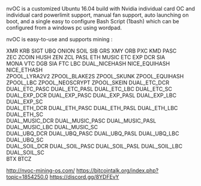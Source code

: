 nvOC is a customized Ubuntu 16.04 build with Nvidia individual card OC and individual card powerlimit support, manual fan support, auto launching on boot, and a single easy to configure Bash Script (1bash) which can be configured from a windows pc using wordpad.

nvOC is easy-to-use and supports mining :


XMR  	KRB  	SIGT  	UBQ  	ONION	SOIL	SIB
GRS  	XMY  	ORB  	PXC  	KMD  	PASC  
ZEC  	ZCOIN  	HUSH  	ZEN  	ZCL	PASL
ETH  	MUSIC  	ETC  	EXP  	DCR  	SIA  
MONA  	VTC    	DGB    	SIA  	FTC  	LBC
DUAL_NICEHASH	NICE_EQUIHASH    	NICE_ETHASH  
ZPOOL_LYRA2V2	ZPOOL_BLAKE2S	ZPOOL_SKUNK	ZPOOL_EQUIHASH	ZPOOL_LBC	ZPOOL_NEOSCRYPT	ZPOOL_SKEIN
DUAL_ETC_DCR  	DUAL_ETC_PASC  	DUAL_ETC_PASL  	DUAL_ETC_LBC  	DUAL_ETC_SC  
DUAL_EXP_DCR  	DUAL_EXP_PASC  	DUAL_EXP_PASL  	DUAL_EXP_LBC  	DUAL_EXP_SC  
DUAL_ETH_DCR  	DUAL_ETH_PASC  	DUAL_ETH_PASL  	DUAL_ETH_LBC  	DUAL_ETH_SC  
DUAL_MUSIC_DCR  	DUAL_MUSIC_PASC  	DUAL_MUSIC_PASL  	DUAL_MUSIC_LBC  	DUAL_MUSIC_SC  
DUAL_UBQ_DCR  	DUAL_UBQ_PASC  	DUAL_UBQ_PASL  	DUAL_UBQ_LBC  	DUAL_UBQ_SC  
DUAL_SOIL_DCR  	DUAL_SOIL_PASC  	DUAL_SOIL_PASL  	DUAL_SOIL_LBC  	DUAL_SOIL_SC  
BTX  	BTCZ  


http://nvoc-mining-os.com/
https://bitcointalk.org/index.php?topic=1854250.0
https://discord.gg/8YDFEvY
